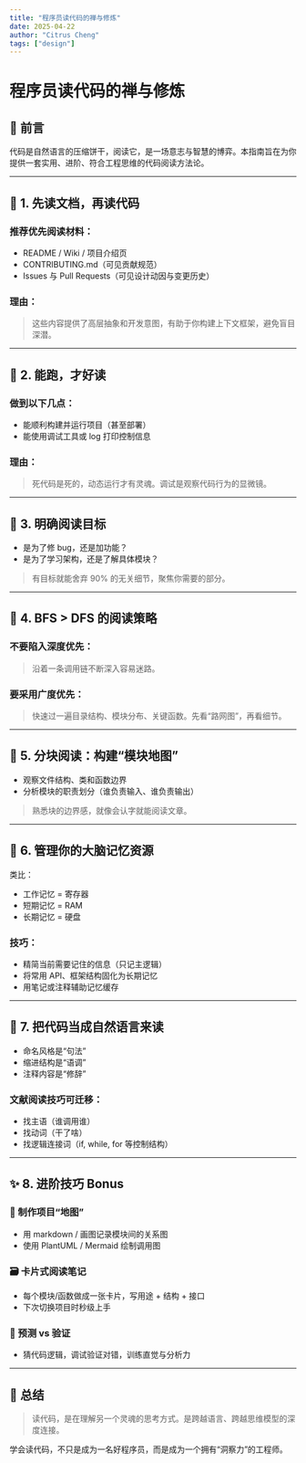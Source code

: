 ```yaml
---
title: "程序员读代码的禅与修炼"
date: 2025-04-22
author: "Citrus Cheng"
tags: ["design"]
---
```


# 程序员读代码的禅与修炼

## 🧭 前言

代码是自然语言的压缩饼干，阅读它，是一场意志与智慧的博弈。本指南旨在为你提供一套实用、进阶、符合工程思维的代码阅读方法论。

---

## 📌 1. 先读文档，再读代码

### 推荐优先阅读材料：
- README / Wiki / 项目介绍页
- CONTRIBUTING.md（可见贡献规范）
- Issues 与 Pull Requests（可见设计动因与变更历史）

### 理由：
> 这些内容提供了高层抽象和开发意图，有助于你构建上下文框架，避免盲目深潜。

---

## 🧪 2. 能跑，才好读

### 做到以下几点：
- 能顺利构建并运行项目（甚至部署）
- 能使用调试工具或 log 打印控制信息

### 理由：
> 死代码是死的，动态运行才有灵魂。调试是观察代码行为的显微镜。

---

## 🎯 3. 明确阅读目标

- 是为了修 bug，还是加功能？
- 是为了学习架构，还是了解具体模块？

> 有目标就能舍弃 90% 的无关细节，聚焦你需要的部分。

---

## 🧠 4. BFS > DFS 的阅读策略

### 不要陷入深度优先：
> 沿着一条调用链不断深入容易迷路。

### 要采用广度优先：
> 快速过一遍目录结构、模块分布、关键函数。先看“路网图”，再看细节。

---

## 🧱 5. 分块阅读：构建“模块地图”

- 观察文件结构、类和函数边界
- 分析模块的职责划分（谁负责输入、谁负责输出）

> 熟悉块的边界感，就像会认字就能阅读文章。

---

## 🧵 6. 管理你的大脑记忆资源

类比：
- 工作记忆 = 寄存器
- 短期记忆 = RAM
- 长期记忆 = 硬盘

### 技巧：
- 精简当前需要记住的信息（只记主逻辑）
- 将常用 API、框架结构固化为长期记忆
- 用笔记或注释辅助记忆缓存

---

## 🧩 7. 把代码当成自然语言来读

- 命名风格是“句法”
- 缩进结构是“语调”
- 注释内容是“修辞”

### 文献阅读技巧可迁移：
- 找主语（谁调用谁）
- 找动词（干了啥）
- 找逻辑连接词（if, while, for 等控制结构）

---

## ✨ 8. 进阶技巧 Bonus

### 📐 制作项目“地图”
- 用 markdown / 画图记录模块间的关系图
- 使用 PlantUML / Mermaid 绘制调用图

### 🗃️ 卡片式阅读笔记
- 每个模块/函数做成一张卡片，写用途 + 结构 + 接口
- 下次切换项目时秒级上手

### 🔁 预测 vs 验证
- 猜代码逻辑，调试验证对错，训练直觉与分析力

---

## 🧘 总结

> 读代码，是在理解另一个灵魂的思考方式。是跨越语言、跨越思维模型的深度连接。

学会读代码，不只是成为一名好程序员，而是成为一个拥有“洞察力”的工程师。
